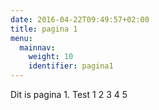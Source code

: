```yaml
---
date: 2016-04-22T09:49:57+02:00
title: pagina 1
menu:
  mainnav:
    weight: 10
    identifier: pagina1
---
```

Dit is pagina 1. Test 1 2 3 4 5
